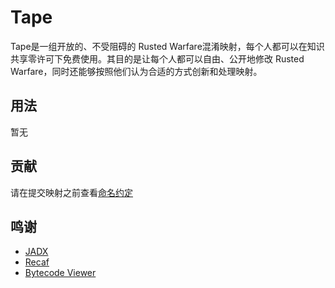 # Tape

Tape是一组开放的、不受阻碍的 Rusted Warfare混淆映射，每个人都可以在知识共享零许可下免费使用。其目的是让每个人都可以自由、公开地修改  Rusted Warfare，同时还能够按照他们认为合适的方式创新和处理映射。

## 用法

暂无

## 贡献

请在提交映射之前查看[命名约定](CONVENTIONS.md)

## 鸣谢

- [JADX](https://github.com/skylot/jadx)
- [Recaf](https://github.com/Col-E/Recaf)
- [Bytecode Viewer](https://github.com/Konloch/bytecode-viewer)